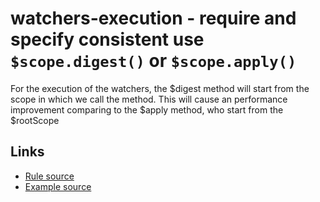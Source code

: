 <!-- WARNING: Generated documentation. Edit docs and examples in the rule and examples file ('rules/watchers-execution.js', 'examples/watchers-execution.js'). -->

# watchers-execution - require and specify consistent use `$scope.digest()` or `$scope.apply()`

For the execution of the watchers, the $digest method will start from the scope in which we call the method.
This will cause an performance improvement comparing to the $apply method, who start from the $rootScope

## Links

* [Rule source](../rules/watchers-execution.js)
* [Example source](../examples/watchers-execution.js)
